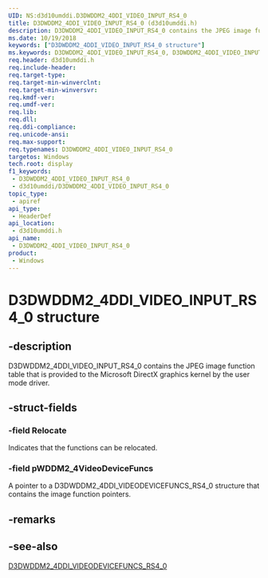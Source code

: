 ```yaml
---
UID: NS:d3d10umddi.D3DWDDM2_4DDI_VIDEO_INPUT_RS4_0
title: D3DWDDM2_4DDI_VIDEO_INPUT_RS4_0 (d3d10umddi.h)
description: D3DWDDM2_4DDI_VIDEO_INPUT_RS4_0 contains the JPEG image function table that is provided to the Microsoft DirectX graphics kernel by the user mode driver.
ms.date: 10/19/2018
keywords: ["D3DWDDM2_4DDI_VIDEO_INPUT_RS4_0 structure"]
ms.keywords: D3DWDDM2_4DDI_VIDEO_INPUT_RS4_0, D3DWDDM2_4DDI_VIDEO_INPUT_RS4_0,
req.header: d3d10umddi.h
req.include-header: 
req.target-type: 
req.target-min-winverclnt: 
req.target-min-winversvr: 
req.kmdf-ver: 
req.umdf-ver: 
req.lib: 
req.dll: 
req.ddi-compliance: 
req.unicode-ansi: 
req.max-support: 
req.typenames: D3DWDDM2_4DDI_VIDEO_INPUT_RS4_0
targetos: Windows
tech.root: display
f1_keywords:
 - D3DWDDM2_4DDI_VIDEO_INPUT_RS4_0
 - d3d10umddi/D3DWDDM2_4DDI_VIDEO_INPUT_RS4_0
topic_type:
 - apiref
api_type:
 - HeaderDef
api_location:
 - d3d10umddi.h
api_name:
 - D3DWDDM2_4DDI_VIDEO_INPUT_RS4_0
product:
 - Windows
---
```


# D3DWDDM2_4DDI_VIDEO_INPUT_RS4_0 structure


## -description

D3DWDDM2_4DDI_VIDEO_INPUT_RS4_0 contains the JPEG image function table that is provided to the Microsoft DirectX graphics kernel by the user mode driver.

## -struct-fields

### -field Relocate

Indicates that the functions can be relocated.

### -field pWDDM2_4VideoDeviceFuncs

A pointer to a D3DWDDM2_4DDI_VIDEODEVICEFUNCS_RS4_0 structure that contains the image function pointers.

## -remarks

## -see-also

[D3DWDDM2_4DDI_VIDEODEVICEFUNCS_RS4_0](ns-d3d10umddi-d3dwddm2_4ddi_videodevicefuncs_rs4_0.md)

